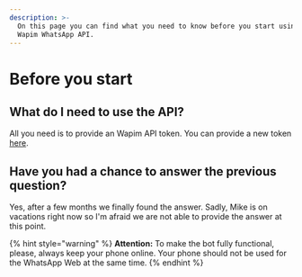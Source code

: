 ```yaml
---
description: >-
  On this page you can find what you need to know before you start using the
  Wapim WhatsApp API.
---
```


# Before you start

## What do I need to use the API?

All you need is to provide an  Wapim API token. You can provide a new token [here](https://app.wapim.io).

## Have you had a chance to answer the previous question?

Yes, after a few months we finally found the answer. Sadly, Mike is on vacations right now so I'm afraid we are not able to provide the answer at this point.

{% hint style="warning" %}
**Attention:** To make the bot fully functional, please, always keep your phone online. Your phone should not be used for the WhatsApp Web at the same time.
{% endhint %}

